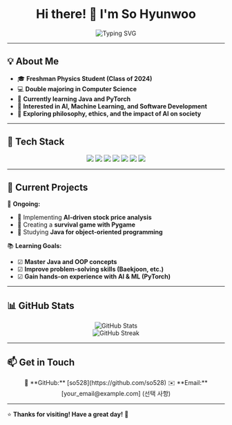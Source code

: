 <h1 align="center">Hi there! 👋 I'm So Hyunwoo</h1>

<p align="center">
  <img src="https://readme-typing-svg.demolab.com?font=Fira+Code&weight=500&size=22&pause=1000&color=2E9CCA&center=true&width=435&lines=Physics+%26+Computer+Science+Student;AI+%7C+ML+%7C+Software+Development;Coding+with+C%2C+Python%2C+and+Java+%F0%9F%92%BB;Welcome+to+my+GitHub!+%F0%9F%8C%9F" alt="Typing SVG" />
</p>

---

## 💡 About Me  
- 🎓 **Freshman Physics Student (Class of 2024)**  
- 💻 **Double majoring in Computer Science**  
- 🌱 **Currently learning Java and PyTorch**  
- 🚀 **Interested in AI, Machine Learning, and Software Development**  
- 📖 **Exploring philosophy, ethics, and the impact of AI on society**  

---

## 🔧 Tech Stack  
<p align="center">
  <img src="https://img.shields.io/badge/Python-3776AB?style=for-the-badge&logo=python&logoColor=white"/>
  <img src="https://img.shields.io/badge/C-00599C?style=for-the-badge&logo=c&logoColor=white"/>
  <img src="https://img.shields.io/badge/Java-007396?style=for-the-badge&logo=java&logoColor=white"/>
  <img src="https://img.shields.io/badge/Django-092E20?style=for-the-badge&logo=django&logoColor=white"/>
  <img src="https://img.shields.io/badge/PyTorch-EE4C2C?style=for-the-badge&logo=pytorch&logoColor=white"/>
  <img src="https://img.shields.io/badge/Git-F05032?style=for-the-badge&logo=git&logoColor=white"/>
  <img src="https://img.shields.io/badge/VSCode-007ACC?style=for-the-badge&logo=visualstudiocode&logoColor=white"/>
</p>

---

## 📌 Current Projects  
🚀 **Ongoing:**  
- 🔹 Implementing **AI-driven stock price analysis**  
- 🔹 Creating a **survival game with Pygame**  
- 🔹 Studying **Java for object-oriented programming**  

📚 **Learning Goals:**  
- ☑ **Master Java and OOP concepts**  
- ☑ **Improve problem-solving skills (Baekjoon, etc.)**  
- ☑ **Gain hands-on experience with AI & ML (PyTorch)**  

---

## 📊 GitHub Stats  
<p align="center">
  <img src="https://github-readme-stats.vercel.app/api?username=so528&show_icons=true&theme=radical" alt="GitHub Stats"/>
  <br>
  <img src="https://github-readme-streak-stats.herokuapp.com/?user=so528&theme=radical" alt="GitHub Streak"/>
</p>

---

## 📫 Get in Touch  
<p align="center">
  🔗 **GitHub:** [so528](https://github.com/so528)  
  ✉️ **Email:** [your_email@example.com] (선택 사항)  
</p>

---

⭐ **Thanks for visiting! Have a great day!** 🚀  

